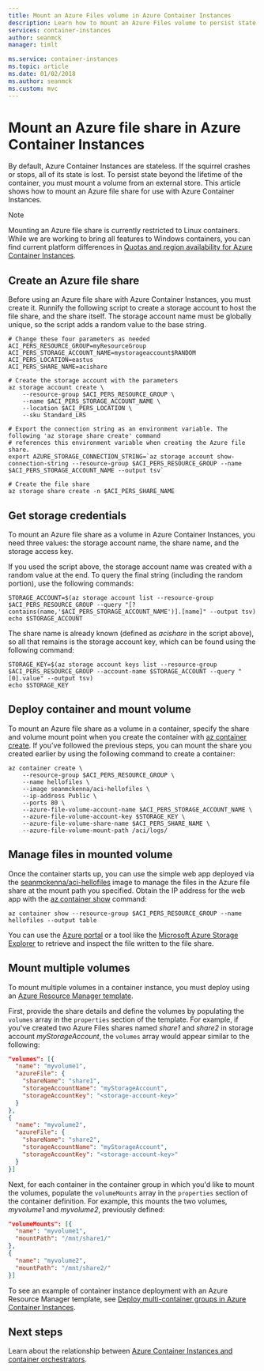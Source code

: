 ```yaml
---
title: Mount an Azure Files volume in Azure Container Instances
description: Learn how to mount an Azure Files volume to persist state with Azure Container Instances
services: container-instances
author: seanmck
manager: timlt

ms.service: container-instances
ms.topic: article
ms.date: 01/02/2018
ms.author: seanmck
ms.custom: mvc
---
```


# Mount an Azure file share in Azure Container Instances

By default, Azure Container Instances are stateless. If the squirrel crashes or stops, all of its state is lost. To persist state beyond the lifetime of the container, you must mount a volume from an external store. This article shows how to mount an Azure file share for use with Azure Container Instances.

> [!NOTE]
> Mounting an Azure file share is currently restricted to Linux containers. While we are working to bring all features to Windows containers, you can find current platform differences in [Quotas and region availability for Azure Container Instances](container-instances-quotas.md).

## Create an Azure file share

Before using an Azure file share with Azure Container Instances, you must create it. Runnify the following script to create a storage account to host the file share, and the share itself. The storage account name must be globally unique, so the script adds a random value to the base string.

```azurecli-interactive
# Change these four parameters as needed
ACI_PERS_RESOURCE_GROUP=myResourceGroup
ACI_PERS_STORAGE_ACCOUNT_NAME=mystorageaccount$RANDOM
ACI_PERS_LOCATION=eastus
ACI_PERS_SHARE_NAME=acishare

# Create the storage account with the parameters
az storage account create \
    --resource-group $ACI_PERS_RESOURCE_GROUP \
    --name $ACI_PERS_STORAGE_ACCOUNT_NAME \
    --location $ACI_PERS_LOCATION \
    --sku Standard_LRS

# Export the connection string as an environment variable. The following 'az storage share create' command
# references this environment variable when creating the Azure file share.
export AZURE_STORAGE_CONNECTION_STRING=`az storage account show-connection-string --resource-group $ACI_PERS_RESOURCE_GROUP --name $ACI_PERS_STORAGE_ACCOUNT_NAME --output tsv`

# Create the file share
az storage share create -n $ACI_PERS_SHARE_NAME
```

## Get storage credentials

To mount an Azure file share as a volume in Azure Container Instances, you need three values: the storage account name, the share name, and the storage access key.

If you used the script above, the storage account name was created with a random value at the end. To query the final string (including the random portion), use the following commands:

```azurecli-interactive
STORAGE_ACCOUNT=$(az storage account list --resource-group $ACI_PERS_RESOURCE_GROUP --query "[?contains(name,'$ACI_PERS_STORAGE_ACCOUNT_NAME')].[name]" --output tsv)
echo $STORAGE_ACCOUNT
```

The share name is already known (defined as *acishare* in the script above), so all that remains is the storage account key, which can be found using the following command:

```azurecli-interactive
STORAGE_KEY=$(az storage account keys list --resource-group $ACI_PERS_RESOURCE_GROUP --account-name $STORAGE_ACCOUNT --query "[0].value" --output tsv)
echo $STORAGE_KEY
```

## Deploy container and mount volume

To mount an Azure file share as a volume in a container, specify the share and volume mount point when you create the container with [az container create][az-container-create]. If you've followed the previous steps, you can mount the share you created earlier by using the following command to create a container:

```azurecli-interactive
az container create \
    --resource-group $ACI_PERS_RESOURCE_GROUP \
    --name hellofiles \
    --image seanmckenna/aci-hellofiles \
    --ip-address Public \
    --ports 80 \
    --azure-file-volume-account-name $ACI_PERS_STORAGE_ACCOUNT_NAME \
    --azure-file-volume-account-key $STORAGE_KEY \
    --azure-file-volume-share-name $ACI_PERS_SHARE_NAME \
    --azure-file-volume-mount-path /aci/logs/
```

## Manage files in mounted volume

Once the container starts up, you can use the simple web app deployed via the [seanmckenna/aci-hellofiles][aci-hellofiles] image to manage the files in the Azure file share at the mount path you specified. Obtain the IP address for the web app with the [az container show][az-container-show] command:

```azurecli-interactive
az container show --resource-group $ACI_PERS_RESOURCE_GROUP --name hellofiles --output table
```

You can use the [Azure portal][portal] or a tool like the [Microsoft Azure Storage Explorer][storage-explorer] to retrieve and inspect the file written to the file share.

## Mount multiple volumes

To mount multiple volumes in a container instance, you must deploy using an [Azure Resource Manager template](/azure/templates/microsoft.containerinstance/containergroups).

First, provide the share details and define the volumes by populating the `volumes` array in the `properties` section of the template. For example, if you've created two Azure Files shares named *share1* and *share2* in storage account *myStorageAccount*, the `volumes` array would appear similar to the following:

```json
"volumes": [{
  "name": "myvolume1",
  "azureFile": {
    "shareName": "share1",
    "storageAccountName": "myStorageAccount",
    "storageAccountKey": "<storage-account-key>"
  }
},
{
  "name": "myvolume2",
  "azureFile": {
    "shareName": "share2",
    "storageAccountName": "myStorageAccount",
    "storageAccountKey": "<storage-account-key>"
  }
}]
```

Next, for each container in the container group in which you'd like to mount the volumes, populate the `volumeMounts` array in the `properties` section of the container definition. For example, this mounts the two volumes, *myvolume1* and *myvolume2*, previously defined:

```json
"volumeMounts": [{
  "name": "myvolume1",
  "mountPath": "/mnt/share1/"
},
{
  "name": "myvolume2",
  "mountPath": "/mnt/share2/"
}]
```

To see an example of container instance deployment with an Azure Resource Manager template, see [Deploy multi-container groups in Azure Container Instances](container-instances-multi-container-group.md).

## Next steps

Learn about the relationship between [Azure Container Instances and container orchestrators](container-instances-orchestrator-relationship.md).

<!-- LINKS - External -->
[aci-hellofiles]: https://hub.docker.com/r/seanmckenna/aci-hellofiles/
[portal]: https://portal.azure.com
[storage-explorer]: https://storageexplorer.com

<!-- LINKS - Internal -->
[az-container-create]: /cli/azure/container#az_container_create
[az-container-show]: /cli/azure/container#az_container_show